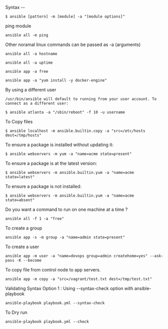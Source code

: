 Syntax --

    $ ansible [pattern] -m [module] -a "[module options]"

ping module

    ansible all -m ping

Other noramal linux commands can be passed as -a (arguments)

    ansible all -a hostname

    ansible all -a uptime

    ansible app -a free

    ansible app -a "yum install -y docker-engine"


By using a different user

    /usr/bin/ansible will default to running from your user account. To connect as a different user:

    $ ansible atlanta -a "/sbin/reboot" -f 10 -u username

To Copy files

    $ ansible localhost -m ansible.builtin.copy -a "src=/etc/hosts dest=/tmp/hosts"

To ensure a package is installed without updating it:

    $ ansible webservers -m yum -a "name=acme state=present"

To ensure a package is at the latest version:

    $ ansible webservers -m ansible.builtin.yum -a "name=acme state=latest"

To ensure a package is not installed:

    $ ansible webservers -m ansible.builtin.yum -a "name=acme state=absent"

Do you want a command to run on one machine at a time ?

    ansible all -f 1 -a "free"

To create a group

    ansible app -s -m group -a "name=admin state=present"

To create a user

    ansible app -m user -a "name=devops group=admin createhome=yes" --ask-pass -K --become

To copy file from control node to app servers.

    ansible app -m copy -a "src=/vagrant/test.txt dest=/tmp/test.txt"

Validating Syntax
Option 1 : Using --syntax-check option with ansible-playbook

    ansible-playbook playbook.yml --syntax-check

To Dry run

    ansible-playbook playbook.yml --check